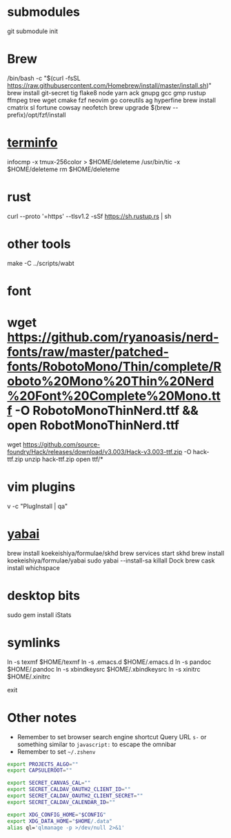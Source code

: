 # submodules
git submodule init

# Brew
/bin/bash -c "$(curl -fsSL https://raw.githubusercontent.com/Homebrew/install/master/install.sh)"
brew install git-secret tig flake8 node yarn ack gnupg gcc gmp rustup ffmpeg tree wget cmake fzf neovim go coreutils ag hyperfine
brew install cmatrix sl fortune cowsay neofetch
brew upgrade
$(brew --prefix)/opt/fzf/install

# [terminfo](https://github.com/tmux/tmux/issues/2226#issuecomment-633260085)
infocmp -x tmux-256color > $HOME/deleteme
/usr/bin/tic -x $HOME/deleteme
rm $HOME/deleteme

# rust
curl --proto '=https' --tlsv1.2 -sSf https://sh.rustup.rs | sh

# other tools
make -C ../scripts/wabt

# font
# wget https://github.com/ryanoasis/nerd-fonts/raw/master/patched-fonts/RobotoMono/Thin/complete/Roboto%20Mono%20Thin%20Nerd%20Font%20Complete%20Mono.ttf -O RobotoMonoThinNerd.ttf && open RobotMonoThinNerd.ttf
wget https://github.com/source-foundry/Hack/releases/download/v3.003/Hack-v3.003-ttf.zip -O hack-ttf.zip
unzip hack-ttf.zip
open ttf/*

# vim plugins
v -c "PlugInstall | qa"

# [yabai](https://github.com/koekeishiya/yabai/wiki/Installing-yabai-(latest-release))
brew install koekeishiya/formulae/skhd
brew services start skhd
brew install koekeishiya/formulae/yabai
sudo yabai --install-sa
killall Dock
brew cask install whichspace

# desktop bits
sudo gem install iStats

# symlinks
ln -s texmf         $HOME/texmf
ln -s .emacs.d      $HOME/.emacs.d
ln -s pandoc        $HOME/.pandoc
ln -s xbindkeysrc   $HOME/.xbindkeysrc
ln -s xinitrc       $HOME/.xinitrc

exit

# Other notes

- Remember to set browser search engine shortcut Query URL `s-` or something similar to `javascript:` to escape the omnibar
- Remember to set `~/.zshenv`
```zsh
export PROJECTS_ALGO=""
export CAPSULEROOT=""

export SECRET_CANVAS_CAL=""
export SECRET_CALDAV_OAUTH2_CLIENT_ID=""
export SECRET_CALDAV_OAUTH2_CLIENT_SECRET=""
export SECRET_CALDAV_CALENDAR_ID=""

export XDG_CONFIG_HOME="$CONFIG"
export XDG_DATA_HOME="$HOME/.data"
alias ql='qlmanage -p >/dev/null 2>&1'
```

